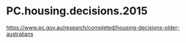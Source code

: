 # PC.housing.decisions.2015
https://www.pc.gov.au/research/completed/housing-decisions-older-australians
